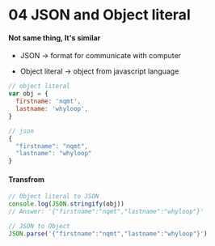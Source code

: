 # 04 JSON and Object literal

#### Not same thing, It's similar

- JSON -> format for communicate with computer

- Object literal -> object from javascript language

```javascript
// object literal
var obj = {
  firstname: 'nqmt',
  lastname: 'whyloop',
}

// json
{
  "firstname": "nqmt",
  "lastname": "whyloop"
}
```

#### Transfrom

```javascript
// Object literal to JSON
console.log(JSON.stringify(obj))
// Answer: '{"firstname":"nqmt","lastname":"whyloop"}'

// JSON to Object
JSON.parse('{"firstname":"nqmt","lastname":"whyloop"}')
```